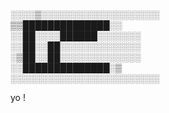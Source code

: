 ░░░░▒░░░░░░░░░░░░░░░░░░░<br/>
▒▒██████████████░░<br/>
░░██░░░░██████░░░░░░░<br/>
░░██░░██░░░░░░░░░░░░░<br/>
░▒██░░██░░░░░░░░░░░░░<br/>
░░██████████████░▒<br/>
░░░░░░░░░░░░░░░░░░░░░░░░<br/>

yo !
